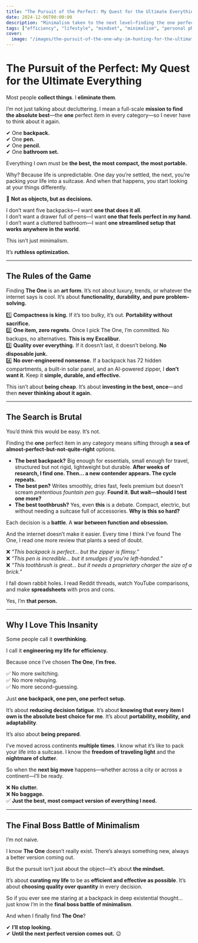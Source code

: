 ```yaml
---
title: "The Pursuit of the Perfect: My Quest for the Ultimate Everything"
date: 2024-12-06T00:00:00
description: "Minimalism taken to the next level—finding the one perfect item for everything. Discover my quest for ultimate efficiency and portability."
tags: ["efficiency", "lifestyle", "mindset", "minimalism", "personal philosophy", "productivity"]
cover:
  image: "/images/the-pursuit-of-the-one-why-im-hunting-for-the-ultimate-everything.png"
---
```

# **The Pursuit of the Perfect: My Quest for the Ultimate Everything**  

Most people **collect things**. I **eliminate them**.  

I’m not just talking about decluttering. I mean a full-scale **mission to find the absolute best**—the **one** perfect item in every category—so I never have to think about it again.  

✔ One **backpack.**  
✔ One **pen.**  
✔ One **pencil.**  
✔ One **bathroom set.**  

Everything I own must be **the best, the most compact, the most portable.**  

Why? Because life is unpredictable. One day you’re settled, the next, you’re packing your life into a suitcase. And when that happens, you start looking at your things differently.  

🔹 **Not as objects, but as decisions.**  

I don’t want five backpacks—I want **one that does it all**.  
I don’t want a drawer full of pens—I want **one that feels perfect in my hand**.  
I don’t want a cluttered bathroom—I want **one streamlined setup that works anywhere in the world**.  

This isn’t just minimalism.  

It’s **ruthless optimization.**  

---

## **The Rules of the Game**  

Finding **The One** is an **art form**. It’s not about luxury, trends, or whatever the internet says is cool. It’s about **functionality, durability, and pure problem-solving.**  

1️⃣ **Compactness is king.** If it’s too bulky, it’s out. **Portability without sacrifice.**  
2️⃣ **One item, zero regrets.** Once I pick The One, I’m committed. No backups, no alternatives. **This is my Excalibur.**  
3️⃣ **Quality over everything.** If it doesn’t last, it doesn’t belong. **No disposable junk.**  
4️⃣ **No over-engineered nonsense.** If a backpack has 72 hidden compartments, a built-in solar panel, and an AI-powered zipper, I **don’t want it**. Keep it **simple, durable, and effective.**  

This isn’t about **being cheap**. It’s about **investing in the best, once**—and then **never thinking about it again.**  

---

## **The Search is Brutal**  

You’d think this would be easy. It’s not.  

Finding the **one** perfect item in any category means sifting through **a sea of almost-perfect-but-not-quite-right** options.  

- **The best backpack?** Big enough for essentials, small enough for travel, structured but not rigid, lightweight but durable. **After weeks of research, I find one. Then… a new contender appears. The cycle repeats.**  
- **The best pen?** Writes smoothly, dries fast, feels premium but doesn’t scream *pretentious fountain pen guy*. **Found it. But wait—should I test one more?**  
- **The best toothbrush?** Yes, even **this** is a debate. Compact, electric, but without needing a suitcase full of accessories. **Why is this so hard?**  

Each decision is a **battle**. A **war between function and obsession.**  

And the internet doesn’t make it easier. Every time I think I’ve found The One, I read one more review that plants a seed of doubt.  

❌ *“This backpack is perfect… but the zipper is flimsy.”*  
❌ *“This pen is incredible… but it smudges if you’re left-handed.”*  
❌ *“This toothbrush is great… but it needs a proprietary charger the size of a brick.”*  

I fall down rabbit holes. I read Reddit threads, watch YouTube comparisons, and make **spreadsheets** with pros and cons.  

Yes, I’m **that person.**  

---

## **Why I Love This Insanity**  

Some people call it **overthinking**.  

I call it **engineering my life for efficiency.**  

Because once I’ve chosen **The One**, **I’m free.**  

✅ No more switching.  
✅ No more rebuying.  
✅ No more second-guessing.  

Just **one backpack, one pen, one perfect setup.**  

It’s about **reducing decision fatigue**. It’s about **knowing that every item I own is the absolute best choice for me**. It’s about **portability, mobility, and adaptability**.  

It’s also about **being prepared**.  

I’ve moved across continents **multiple times**. I know what it’s like to pack your life into a suitcase. I know the **freedom of traveling light** and the **nightmare of clutter**.  

So when the **next big move** happens—whether across a city or across a continent—I’ll be ready.  

❌ **No clutter.**  
❌ **No baggage.**  
✅ **Just the best, most compact version of everything I need.**  

---

## **The Final Boss Battle of Minimalism**  

I’m not naive.  

I know **The One** doesn’t really exist. There’s always something new, always a better version coming out.  

But the pursuit isn’t just about the object—it’s about **the mindset.**  

It’s about **curating my life** to be as **efficient and effective as possible**. It’s about **choosing quality over quantity** in every decision.  

So if you ever see me staring at a backpack in deep existential thought… just know I’m in the **final boss battle of minimalism**.  

And when I finally find **The One**?  

✔ **I’ll stop looking.**  
✔ **Until the next perfect version comes out.** 😉  